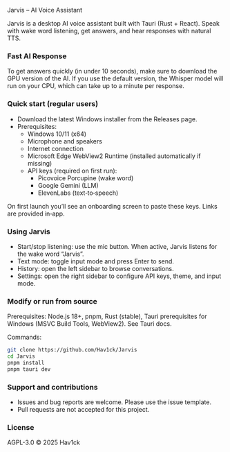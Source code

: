 Jarvis – AI Voice Assistant

Jarvis is a desktop AI voice assistant built with Tauri (Rust + React). Speak with wake word listening, get answers, and hear responses with natural TTS.

### Fast AI Response

To get answers quickly (in under 10 seconds), make sure to download the GPU version of the AI.
If you use the default version, the Whisper model will run on your CPU, which can take up to a minute per response.

### Quick start (regular users)
- Download the latest Windows installer from the Releases page.
- Prerequisites:
  - Windows 10/11 (x64)
  - Microphone and speakers
  - Internet connection
  - Microsoft Edge WebView2 Runtime (installed automatically if missing)
  - API keys (required on first run):
    - Picovoice Porcupine (wake word)
    - Google Gemini (LLM)
    - ElevenLabs (text‑to‑speech)

On first launch you’ll see an onboarding screen to paste these keys. Links are provided in‑app.

### Using Jarvis
- Start/stop listening: use the mic button. When active, Jarvis listens for the wake word “Jarvis”.
- Text mode: toggle input mode and press Enter to send.
- History: open the left sidebar to browse conversations.
- Settings: open the right sidebar to configure API keys, theme, and input mode.

### Modify or run from source
Prerequisites: Node.js 18+, pnpm, Rust (stable), Tauri prerequisites for Windows (MSVC Build Tools, WebView2). See Tauri docs.

Commands:
```bash
git clone https://github.com/Hav1ck/Jarvis
cd Jarvis
pnpm install
pnpm tauri dev
```

### Support and contributions
- Issues and bug reports are welcome. Please use the issue template.
- Pull requests are not accepted for this project.

### License
AGPL-3.0 © 2025 Hav1ck


